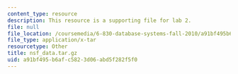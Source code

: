 ```yaml
---
content_type: resource
description: This resource is a supporting file for lab 2.
file: null
file_location: /coursemedia/6-830-database-systems-fall-2010/a91bf495b6afc5823d06abd5f282f5f0_nsf_data.tar.gz
file_type: application/x-tar
resourcetype: Other
title: nsf_data.tar.gz
uid: a91bf495-b6af-c582-3d06-abd5f282f5f0
---
```

